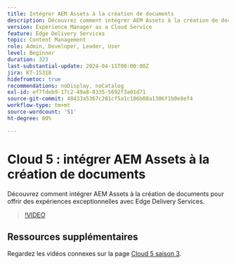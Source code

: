 ```yaml
---
title: Intégrer AEM Assets à la création de documents
description: Découvrez comment intégrer AEM Assets à la création de documents.
version: Experience Manager as a Cloud Service
feature: Edge Delivery Services
topic: Content Management
role: Admin, Developer, Leader, User
level: Beginner
duration: 323
last-substantial-update: 2024-04-11T00:00:00Z
jira: KT-15318
hidefromtoc: true
recommendations: noDisplay, noCatalog
exl-id: ef7fdeb9-17c2-49a8-8335-5692f3a01d71
source-git-commit: 48433a5367c281cf5a1c106b08a1306f1b0e8ef4
workflow-type: tm+mt
source-wordcount: '51'
ht-degree: 80%

---
```


# Cloud 5 : intégrer AEM Assets à la création de documents

Découvrez comment intégrer AEM Assets à la création de documents pour offrir des expériences exceptionnelles avec Edge Delivery Services.

>[!VIDEO](https://video.tv.adobe.com/v/3448942/?quality=12&learn=on&captions=fre_fr)


## Ressources supplémentaires

Regardez les vidéos connexes sur la page [Cloud 5 saison 3](../cloud5-season-3.md).
